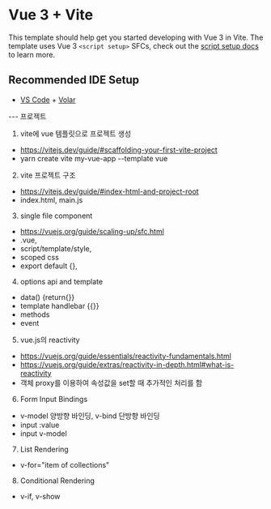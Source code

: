 # Vue 3 + Vite

This template should help get you started developing with Vue 3 in Vite. The template uses Vue 3 `<script setup>` SFCs, check out the [script setup docs](https://v3.vuejs.org/api/sfc-script-setup.html#sfc-script-setup) to learn more.

## Recommended IDE Setup

- [VS Code](https://code.visualstudio.com/) + [Volar](https://marketplace.visualstudio.com/items?itemName=Vue.volar)

--- 프로젝트

1. vite에 vue 템플릿으로 프로젝트 생성

- https://vitejs.dev/guide/#scaffolding-your-first-vite-project
- yarn create vite my-vue-app --template vue

2. vite 프로젝트 구조

- https://vitejs.dev/guide/#index-html-and-project-root
- index.html, main.js

3. single file component

- https://vuejs.org/guide/scaling-up/sfc.html
- .vue,
- script/template/style,
- scoped css
- export default {},

4. options api and template

- data() {return{}}
- template handlebar {{}}
- methods
- event

5. vue.js의 reactivity

- https://vuejs.org/guide/essentials/reactivity-fundamentals.html
- https://vuejs.org/guide/extras/reactivity-in-depth.html#what-is-reactivity
- 객체 proxy를 이용하여 속성값을 set할 때 추가적인 처리를 함

6. Form Input Bindings

- v-model 양방향 바인딩, v-bind 단방향 바인딩
- input :value
- input v-model

7. List Rendering

- v-for="item of collections"

8. Conditional Rendering

- v-if, v-show
